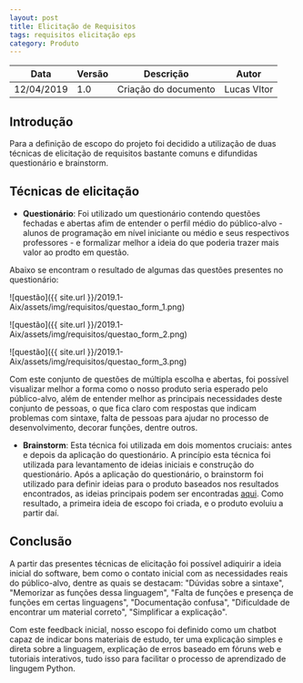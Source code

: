 ```yaml
---
layout: post
title: Elicitação de Requisitos
tags: requisitos elicitação eps 
category: Produto
---
```

|Data   |Versão   |Descrição   |Autor   |
|---|---|---|---|
|12/04/2019   | 1.0  |Criação do documento   |Lucas VItor  |


## Introdução

Para a definição de escopo do projeto foi decidido a utilização de duas técnicas de elicitação de requisitos bastante comuns e difundidas questionário e brainstorm.

## Técnicas de elicitação

- **Questionário**: Foi utilizado um questionário contendo questões fechadas e abertas afim de entender o perfil médio do público-alvo - alunos de programação em nível iniciante ou médio e seus respectivos professores - e formalizar melhor a ideia do que poderia trazer mais valor ao prodto em questão.

Abaixo se encontram o resultado de algumas das questões presentes no questionário:

![questão]({{ site.url }}/2019.1-Aix/assets/img/requisitos/questao_form_1.png)

![questão]({{ site.url }}/2019.1-Aix/assets/img/requisitos/questao_form_2.png)

![questão]({{ site.url }}/2019.1-Aix/assets/img/requisitos/questao_form_3.png)

Com este conjunto de questões de múltipla escolha e abertas, foi possível visualizar melhor a forma como o nosso produto seria esperado pelo público-alvo, além de entender melhor as principais necessidades deste conjunto de pessoas, o que fica claro com respostas que indicam problemas com sintaxe, falta de pessoas para ajudar no processo de desenvolvimento, decorar funções, dentre outros.

- **Brainstorm**: Esta técnica foi utilizada em dois momentos cruciais: antes e depois da aplicação do questionário. A princípio esta técnica foi utilizada para levantamento de ideias iniciais e construção do questionário. Após a aplicação do questionário, o brainstorm foi utilizado para definir ideias para o produto baseados nos resultados encontrados, as ideias principais podem ser encontradas [aqui](https://docs.google.com/document/d/1ukiJ-Ey-jMqDXRfZNg1u4mDvyFxBAwNNXWEeehiBnnw/edit?usp=sharing). Como resultado, a primeira ideia de escopo foi criada, e o produto evoluiu a partir daí.


## Conclusão

A partir das presentes técnicas de elicitação foi possível adiquirir a ideia inicial do software, bem como o contato inicial com as necessidades reais do público-alvo, dentre as quais se destacam: "Dúvidas sobre a sintaxe", "Memorizar as funções dessa linguagem", "Falta de funções e presença de funções em certas linguagens", "Documentação confusa", "Dificuldade de encontrar um material correto", "Simplificar a explicação".

Com este feedback inicial, nosso escopo foi definido como um chatbot capaz de indicar bons materiais de estudo, ter uma explicação simples e direta sobre a linguagem, explicação de erros baseado em fóruns web e tutoriais interativos, tudo isso para facilitar o processo de aprendizado de lingugem Python.